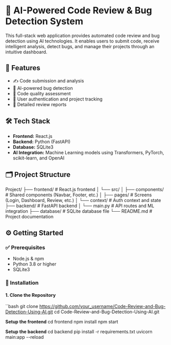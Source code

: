 # 🧠 AI-Powered Code Review & Bug Detection System

This full-stack web application provides automated code review and bug detection using AI technologies. It enables users to submit code, receive intelligent analysis, detect bugs, and manage their projects through an intuitive dashboard.

## 🚀 Features

- ✍️ Code submission and analysis
- 🤖 AI-powered bug detection
- 🧪 Code quality assessment
- 🔐 User authentication and project tracking
- 📄 Detailed review reports

## 🛠️ Tech Stack

- **Frontend:** React.js
- **Backend:** Python (FastAPI)
- **Database:** SQLite3
- **AI Integration:** Machine Learning models using Transformers, PyTorch, scikit-learn, and OpenAI

## 🗂️ Project Structure

Project/
├── frontend/ # React.js frontend
│ └── src/
│ ├── components/ # Shared components (Navbar, Footer, etc.)
│ ├── pages/ # Screens (Login, Dashboard, Review, etc.)
│ └── context/ # Auth context and state
├── backend/ # FastAPI backend
│ └── main.py # API routes and ML integration
├── database/ # SQLite database file
└── README.md # Project documentation

## ⚙️ Getting Started

### ✅ Prerequisites

- Node.js & npm
- Python 3.8 or higher
- SQLite3


### 🧪 Installation

#### 1. Clone the Repository

``bash
git clone https://github.com/your_username/Code-Review-and-Bug-Detection-Using-AI.git
cd Code-Review-and-Bug-Detection-Using-AI.git

**Setup the frontend**
cd frontend
npm install
npm start

**Setup the backend**
cd backend
pip install -r requirements.txt
uvicorn main:app --reload
